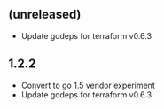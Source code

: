 ## (unreleased)

* Update godeps for terraform v0.6.3

## 1.2.2

* Convert to go 1.5 vendor experiment
* Update godeps for terraform v0.6.3
